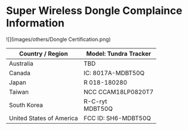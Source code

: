 # Super Wireless Dongle Complaince Information

![](images/others/Dongle Certification.png)


| **Country / Region**     | **Model: Tundra Tracker** |
| ------------------------ | ------------------------- |
| Australia                | TBD                       |
| Canada                   | IC: 8017A-MDBT50Q         |
| Japan                    | R 018-180280              |
| Taiwan                   | NCC CCAM18LP0820T7        |
| South Korea              | R-C-ryt<br />MDBT50Q      |
| United States of America | FCC ID: SH6-MDBT50Q       |

